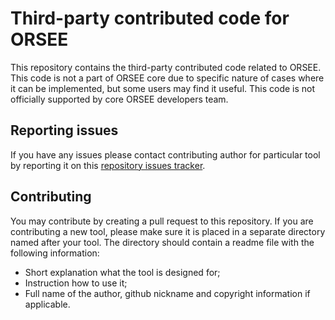 Third-party contributed code for ORSEE
======================

This repository contains the third-party contributed code related to ORSEE. This code is not a part of ORSEE core due to specific nature of cases where it can be implemented, but some users may find it useful. This code is not officially supported by core ORSEE developers team.

Reporting issues
------------

If you have any issues please contact contributing author for particular tool by reporting it on this [repository issues tracker](https://github.com/orsee/contrib/issues).

Contributing
------------

You may contribute by creating a pull request to this repository. If you are contributing a new tool, please make sure it is placed in a separate directory named after your tool. The directory should contain a readme file with the following information:
* Short explanation what the tool is designed for;
* Instruction how to use it;
* Full name of the author, github nickname and copyright information if applicable.
